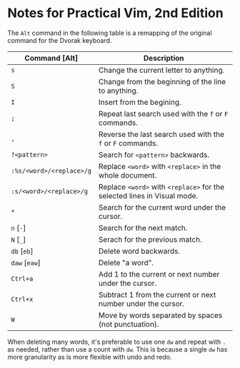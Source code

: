 # Notes for Practical Vim, 2nd Edition

The `Alt` command in the following table is a remapping
of the original command for the Dvorak keyboard.

| Command [Alt]      | Description |
|--------------|-------------|
| `s`          | Change the current letter to anything.
| `S`          | Change from the beginning of the line to anything.
| `I`          | Insert from the begining.
| `;`          | Repeat last search used with the `f` or `F` commands.
| `,`          | Reverse the last search used with the `f` or `F` commands.
| `?<pattern>` | Search for `<pattern>` backwards.
| `:%s/<word>/<replace>/g` | Replace `<word>` with `<replace>` in the whole document.
| `:s/<word>/<replace>/g` | Replace `<word>` with `<replace>` for the selected lines in Visual mode.
| `*` | Search for the current word under the cursor.
| `n` [`-`] | Search for the next match.
| `N` [`_`] | Serach for the previous match.
| `db` [`eb`] | Delete word backwards.
| `daw` [`eaw`] | Delete "a word".
| `Ctrl+a` | Add 1 to the current or next number under the cursor.
| `Ctrl+x` | Subtract 1 from the current or next number under the cursor.
| `W` | Move by words separated by spaces (not punctuation).

When deleting many words, it's preferable to use one `dw` and repeat with `.` as needed,
rather than use a count with `dw`.
This is because a single `dw` has more granularity as is more flexible with undo and redo.
